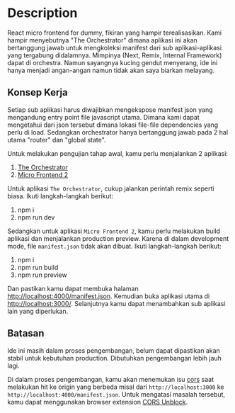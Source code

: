 # Description

React micro frontend for dummy, fikiran yang hampir terealisasikan. Kami hampir menyebutnya "The Orchestrator" dimana aplikasi ini akan bertanggung jawab untuk mengkoleksi manifest dari sub aplikasi-aplikasi yang tergabung didalamnya. Mimpinya (Next, Remix, Internal Framework) dapat di orchestra. Namun sayangnya kucing gendut menyerang, ide ini hanya menjadi angan-angan namun tidak akan saya biarkan melayang.

## Konsep Kerja

Setiap sub aplikasi harus diwajibkan mengekspose manifest json yang mengandung entry point file javascript utama. Dimana kami dapat mengetahui dari json tersebut dimana lokasi file-file dependencies yang perlu di load. Sedangkan orchestrator hanya bertanggung jawab pada 2 hal utama "router" dan "global state".

Untuk melakukan pengujian tahap awal, kamu perlu menjalankan 2 aplikasi:

1. [The Orchestrator](https://github.com/devetek/the-orchestrator)
2. [Micro Frontend 2](https://github.com/devetek/micro-frontend-2)

Untuk aplikasi `The Orchestrator`, cukup jalankan perintah remix seperti biasa. Ikuti langkah-langkah berikut:

1. npm i
2. npm run dev

Sedangkan untuk aplikasi `Micro Frontend 2`, kamu perlu melakukan build aplikasi dan menjalankan production preview. Karena di dalam development mode, file `manifest.json` tidak akan dibuat. Ikuti langkah-langkah berikut:

1. npm i
2. npm run build
3. npm run preview

Dan pastikan kamu dapat membuka halaman [http://localhost:4000/manifest.json](http://localhost:4000/manifest.json). Kemudian buka aplikasi utama di [http://localhost:3000/](http://localhost:3000/). Selanjutnya kamu dapat menambahkan sub aplikasi lain yang diperlukan.

## Batasan

Ide ini masih dalam proses pengembangan, belum dapat dipastikan akan stabil untuk kebutuhan production. Dibutuhkan pengembangan lebih jauh lagi.

Di dalam proses pengembangan, kamu akan menemukan isu [cors](https://developer.mozilla.org/en-US/docs/Web/HTTP/CORS) saat melakukan hit ke origin yang berbeda misal dari `http://localhost:3000` ke `http://localhost:4000/manifest.json`. Untuk mengatasi masalah tersebut, kamu dapat menggunakan browser extension [CORS Unblock](https://chromewebstore.google.com/detail/cors-unblock/lfhmikememgdcahcdlaciloancbhjino).
